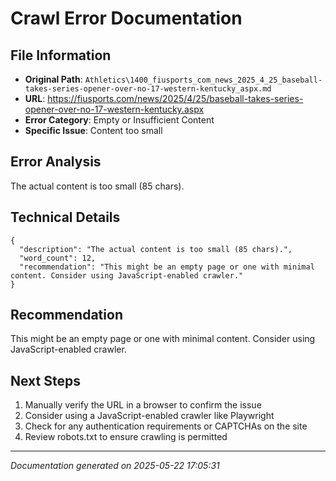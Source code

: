 # Crawl Error Documentation

## File Information
- **Original Path**: `Athletics\1400_fiusports_com_news_2025_4_25_baseball-takes-series-opener-over-no-17-western-kentucky_aspx.md`
- **URL**: https://fiusports.com/news/2025/4/25/baseball-takes-series-opener-over-no-17-western-kentucky.aspx
- **Error Category**: Empty or Insufficient Content
- **Specific Issue**: Content too small

## Error Analysis
The actual content is too small (85 chars).

## Technical Details
```
{
  "description": "The actual content is too small (85 chars).",
  "word_count": 12,
  "recommendation": "This might be an empty page or one with minimal content. Consider using JavaScript-enabled crawler."
}
```

## Recommendation
This might be an empty page or one with minimal content. Consider using JavaScript-enabled crawler.

## Next Steps
1. Manually verify the URL in a browser to confirm the issue
2. Consider using a JavaScript-enabled crawler like Playwright
3. Check for any authentication requirements or CAPTCHAs on the site
4. Review robots.txt to ensure crawling is permitted

---
*Documentation generated on 2025-05-22 17:05:31*
